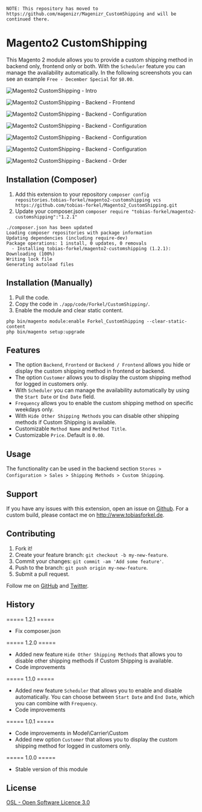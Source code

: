 ```
NOTE: This repository has moved to https://github.com/magenizr/Magenizr_CustomShipping and will be continued there.
```

# Magento2 CustomShipping
This Magento 2 module allows you to provide a custom shipping method in backend only, frontend only or both. With the `Scheduler` feature you can manage the availability automatically. In the following screenshots you can see an example `Free - December Special` for `$0.00`.

![Magento2 CustomShipping - Intro](http://www.tobiasforkel.de/public/magento/forkel_customshipping/2/version/1.2.0/screenshots/github/intro.gif)

![Magento2 CustomShipping - Backend - Frontend](http://www.tobiasforkel.de/public/magento/forkel_customshipping/2/version/1.2.0/screenshots/github/frontend/cart.gif)

![Magento2 CustomShipping - Backend - Configuration](http://www.tobiasforkel.de/public/magento/forkel_customshipping/2/version/1.2.0/screenshots/github/backend/config_01.gif)

![Magento2 CustomShipping - Backend - Configuration](http://www.tobiasforkel.de/public/magento/forkel_customshipping/2/version/1.2.0/screenshots/github/backend/config_02.gif)

![Magento2 CustomShipping - Backend - Configuration](http://www.tobiasforkel.de/public/magento/forkel_customshipping/2/version/1.2.0/screenshots/github/backend/config_03.gif)

![Magento2 CustomShipping - Backend - Configuration](http://www.tobiasforkel.de/public/magento/forkel_customshipping/2/version/1.2.0/screenshots/github/backend/config_04.gif)

![Magento2 CustomShipping - Backend - Order](http://www.tobiasforkel.de/public/magento/forkel_customshipping/2/version/1.2.0/screenshots/github/backend/order.gif)


## Installation (Composer)

1. Add this extension to your repository `composer config repositories.tobias-forkel/magento2-customshipping vcs https://github.com/tobias-forkel/Magento2_CustomShipping.git`
2. Update your composer.json `composer require "tobias-forkel/magento2-customshipping":"1.2.1"`

```
./composer.json has been updated
Loading composer repositories with package information
Updating dependencies (including require-dev)              
Package operations: 1 install, 0 updates, 0 removals
  - Installing tobias-forkel/magento2-customshipping (1.2.1): Downloading (100%)         
Writing lock file
Generating autoload files
```

## Installation (Manually)
1. Pull the code.
2. Copy the code in `./app/code/Forkel/CustomShipping/`.
3. Enable the module and clear static content.

```
php bin/magento module:enable Forkel_CustomShipping --clear-static-content
php bin/magento setup:upgrade
```

## Features
* The option `Backend`, `Frontend` or `Backend / Frontend` allows you hide or display the custom shipping method in frontend or backend.
* The option `Customer` allows you to display the custom shipping method for logged in customers only.
* With `Scheduler` you can manage the availability automatically by using the `Start Date` or `End Date` field.
* `Frequency` allows you to enable the custom shipping method on specific weekdays only.
* With `Hide Other Shipping Methods` you can disable other shipping methods if Custom Shipping is available.
* Customizable `Method Name` and `Method Title`.
* Customizable `Price`. Default is `0.00`.

## Usage
The functionality can be used in the backend section `Stores > Configuration > Sales > Shipping Methods > Custom Shipping`.

## Support
If you have any issues with this extension, open an issue on [Github](https://github.com/tobias-forkel/Magento2_CustomShipping/issues). For a custom build, please contact me on http://www.tobiasforkel.de.

## Contributing
1. Fork it!
2. Create your feature branch: `git checkout -b my-new-feature`.
3. Commit your changes: `git commit -am 'Add some feature'`.
4. Push to the branch: `git push origin my-new-feature`.
5. Submit a pull request.

Follow me on [GitHub](https://github.com/tobias-forkel) and [Twitter](https://twitter.com/tobiasforkel).

## History
===== 1.2.1 =====
* Fix composer.json

===== 1.2.0 =====
* Added new feature `Hide Other Shipping Methods` that allows you to disable other shipping methods if Custom Shipping is available.
* Code improvements

===== 1.1.0 =====
* Added new feature `Scheduler` that allows you to enable and disable automatically. You can choose between `Start Date` and `End Date`, which you can combine with `Frequency`.
* Code improvements

===== 1.0.1 =====
* Code improvements in Model\Carrier\Custom
* Added new option `Customer` that allows you to display the custom shipping method for logged in customers only.

===== 1.0.0 =====
* Stable version of this module

## License
[OSL - Open Software Licence 3.0](http://opensource.org/licenses/osl-3.0.php)
